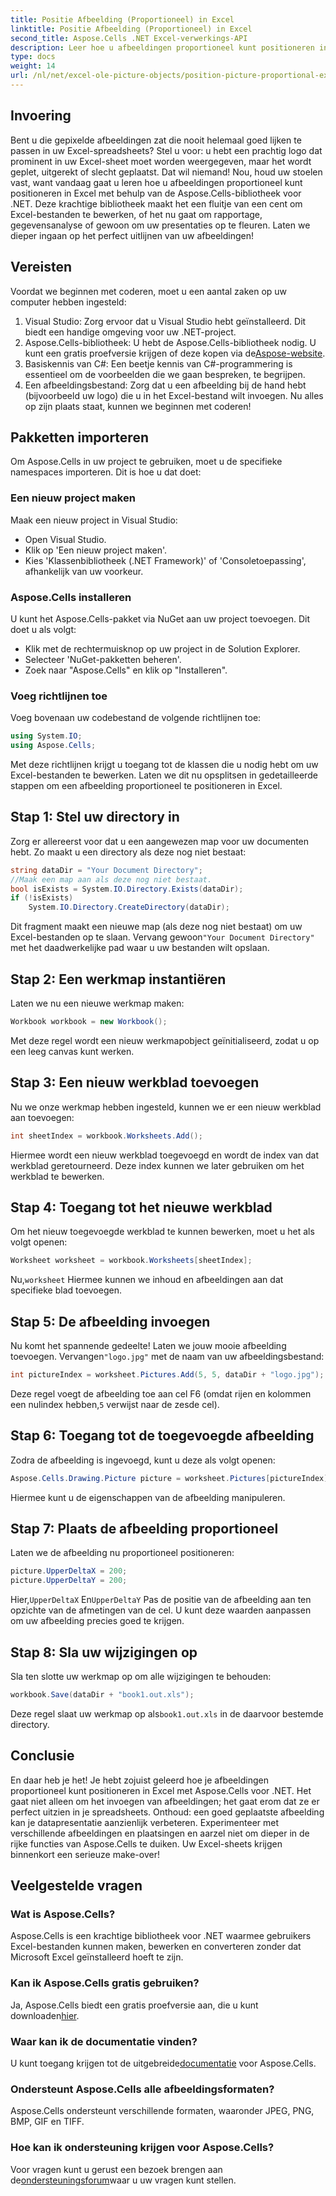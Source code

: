```yaml
---
title: Positie Afbeelding (Proportioneel) in Excel
linktitle: Positie Afbeelding (Proportioneel) in Excel
second_title: Aspose.Cells .NET Excel-verwerkings-API
description: Leer hoe u afbeeldingen proportioneel kunt positioneren in Excel met Aspose.Cells voor .NET. Maak uw spreadsheets visueel aantrekkelijker.
type: docs
weight: 14
url: /nl/net/excel-ole-picture-objects/position-picture-proportional-excel/
---
```

## Invoering
Bent u die gepixelde afbeeldingen zat die nooit helemaal goed lijken te passen in uw Excel-spreadsheets? Stel u voor: u hebt een prachtig logo dat prominent in uw Excel-sheet moet worden weergegeven, maar het wordt geplet, uitgerekt of slecht geplaatst. Dat wil niemand! Nou, houd uw stoelen vast, want vandaag gaat u leren hoe u afbeeldingen proportioneel kunt positioneren in Excel met behulp van de Aspose.Cells-bibliotheek voor .NET. Deze krachtige bibliotheek maakt het een fluitje van een cent om Excel-bestanden te bewerken, of het nu gaat om rapportage, gegevensanalyse of gewoon om uw presentaties op te fleuren. Laten we dieper ingaan op het perfect uitlijnen van uw afbeeldingen!
## Vereisten
Voordat we beginnen met coderen, moet u een aantal zaken op uw computer hebben ingesteld:
1. Visual Studio: Zorg ervoor dat u Visual Studio hebt geïnstalleerd. Dit biedt een handige omgeving voor uw .NET-project.
2.  Aspose.Cells-bibliotheek: U hebt de Aspose.Cells-bibliotheek nodig. U kunt een gratis proefversie krijgen of deze kopen via de[Aspose-website](https://purchase.aspose.com/buy).
3. Basiskennis van C#: Een beetje kennis van C#-programmering is essentieel om de voorbeelden die we gaan bespreken, te begrijpen.
4. Een afbeeldingsbestand: Zorg dat u een afbeelding bij de hand hebt (bijvoorbeeld uw logo) die u in het Excel-bestand wilt invoegen.
Nu alles op zijn plaats staat, kunnen we beginnen met coderen!
## Pakketten importeren
Om Aspose.Cells in uw project te gebruiken, moet u de specifieke namespaces importeren. Dit is hoe u dat doet:
### Een nieuw project maken
Maak een nieuw project in Visual Studio:
- Open Visual Studio.
- Klik op 'Een nieuw project maken'.
- Kies 'Klassenbibliotheek (.NET Framework)' of 'Consoletoepassing', afhankelijk van uw voorkeur.
### Aspose.Cells installeren
U kunt het Aspose.Cells-pakket via NuGet aan uw project toevoegen. Dit doet u als volgt:
- Klik met de rechtermuisknop op uw project in de Solution Explorer.
- Selecteer 'NuGet-pakketten beheren'.
- Zoek naar "Aspose.Cells" en klik op "Installeren".
### Voeg richtlijnen toe
Voeg bovenaan uw codebestand de volgende richtlijnen toe:
```csharp
using System.IO;
using Aspose.Cells;
```
Met deze richtlijnen krijgt u toegang tot de klassen die u nodig hebt om uw Excel-bestanden te bewerken.
Laten we dit nu opsplitsen in gedetailleerde stappen om een afbeelding proportioneel te positioneren in Excel.
## Stap 1: Stel uw directory in
Zorg er allereerst voor dat u een aangewezen map voor uw documenten hebt. Zo maakt u een directory als deze nog niet bestaat:
```csharp
string dataDir = "Your Document Directory";
//Maak een map aan als deze nog niet bestaat.
bool isExists = System.IO.Directory.Exists(dataDir);
if (!isExists)
    System.IO.Directory.CreateDirectory(dataDir);
```
 Dit fragment maakt een nieuwe map (als deze nog niet bestaat) om uw Excel-bestanden op te slaan. Vervang gewoon`"Your Document Directory"` met het daadwerkelijke pad waar u uw bestanden wilt opslaan.
## Stap 2: Een werkmap instantiëren
Laten we nu een nieuwe werkmap maken:
```csharp
Workbook workbook = new Workbook();
```
Met deze regel wordt een nieuw werkmapobject geïnitialiseerd, zodat u op een leeg canvas kunt werken.
## Stap 3: Een nieuw werkblad toevoegen
Nu we onze werkmap hebben ingesteld, kunnen we er een nieuw werkblad aan toevoegen:
```csharp
int sheetIndex = workbook.Worksheets.Add();
```
Hiermee wordt een nieuw werkblad toegevoegd en wordt de index van dat werkblad geretourneerd. Deze index kunnen we later gebruiken om het werkblad te bewerken.
## Stap 4: Toegang tot het nieuwe werkblad
Om het nieuw toegevoegde werkblad te kunnen bewerken, moet u het als volgt openen:
```csharp
Worksheet worksheet = workbook.Worksheets[sheetIndex];
```
 Nu,`worksheet` Hiermee kunnen we inhoud en afbeeldingen aan dat specifieke blad toevoegen.
## Stap 5: De afbeelding invoegen
Nu komt het spannende gedeelte! Laten we jouw mooie afbeelding toevoegen. Vervangen`"logo.jpg"` met de naam van uw afbeeldingsbestand:
```csharp
int pictureIndex = worksheet.Pictures.Add(5, 5, dataDir + "logo.jpg");
```
 Deze regel voegt de afbeelding toe aan cel F6 (omdat rijen en kolommen een nulindex hebben,`5` verwijst naar de zesde cel).
## Stap 6: Toegang tot de toegevoegde afbeelding
Zodra de afbeelding is ingevoegd, kunt u deze als volgt openen:
```csharp
Aspose.Cells.Drawing.Picture picture = worksheet.Pictures[pictureIndex];
```
Hiermee kunt u de eigenschappen van de afbeelding manipuleren.
## Stap 7: Plaats de afbeelding proportioneel
Laten we de afbeelding nu proportioneel positioneren:
```csharp
picture.UpperDeltaX = 200;
picture.UpperDeltaY = 200;
```
 Hier,`UpperDeltaX` En`UpperDeltaY` Pas de positie van de afbeelding aan ten opzichte van de afmetingen van de cel. U kunt deze waarden aanpassen om uw afbeelding precies goed te krijgen.
## Stap 8: Sla uw wijzigingen op
Sla ten slotte uw werkmap op om alle wijzigingen te behouden:
```csharp
workbook.Save(dataDir + "book1.out.xls");
```
 Deze regel slaat uw werkmap op als`book1.out.xls` in de daarvoor bestemde directory.
## Conclusie
En daar heb je het! Je hebt zojuist geleerd hoe je afbeeldingen proportioneel kunt positioneren in Excel met Aspose.Cells voor .NET. Het gaat niet alleen om het invoegen van afbeeldingen; het gaat erom dat ze er perfect uitzien in je spreadsheets. Onthoud: een goed geplaatste afbeelding kan je datapresentatie aanzienlijk verbeteren.
Experimenteer met verschillende afbeeldingen en plaatsingen en aarzel niet om dieper in de rijke functies van Aspose.Cells te duiken. Uw Excel-sheets krijgen binnenkort een serieuze make-over!
## Veelgestelde vragen
### Wat is Aspose.Cells?
Aspose.Cells is een krachtige bibliotheek voor .NET waarmee gebruikers Excel-bestanden kunnen maken, bewerken en converteren zonder dat Microsoft Excel geïnstalleerd hoeft te zijn.
### Kan ik Aspose.Cells gratis gebruiken?
 Ja, Aspose.Cells biedt een gratis proefversie aan, die u kunt downloaden[hier](https://releases.aspose.com/).
### Waar kan ik de documentatie vinden?
 U kunt toegang krijgen tot de uitgebreide[documentatie](https://reference.aspose.com/cells/net/) voor Aspose.Cells.
### Ondersteunt Aspose.Cells alle afbeeldingsformaten?
Aspose.Cells ondersteunt verschillende formaten, waaronder JPEG, PNG, BMP, GIF en TIFF.
### Hoe kan ik ondersteuning krijgen voor Aspose.Cells?
 Voor vragen kunt u gerust een bezoek brengen aan de[ondersteuningsforum](https://forum.aspose.com/c/cells/9)waar u uw vragen kunt stellen.